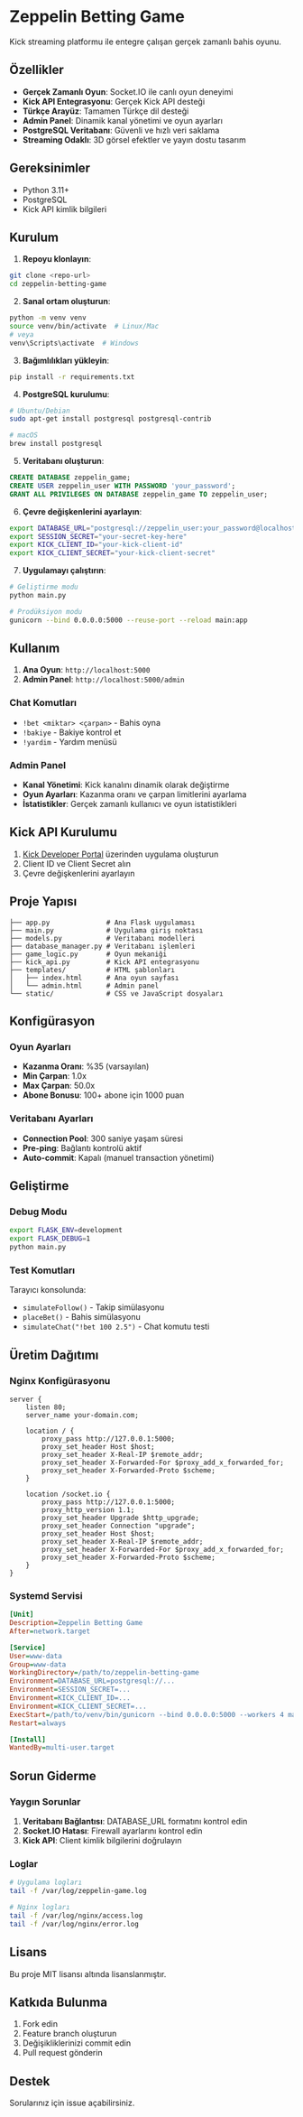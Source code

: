 # Zeppelin Betting Game

Kick streaming platformu ile entegre çalışan gerçek zamanlı bahis oyunu.

## Özellikler

- **Gerçek Zamanlı Oyun**: Socket.IO ile canlı oyun deneyimi
- **Kick API Entegrasyonu**: Gerçek Kick API desteği
- **Türkçe Arayüz**: Tamamen Türkçe dil desteği
- **Admin Panel**: Dinamik kanal yönetimi ve oyun ayarları
- **PostgreSQL Veritabanı**: Güvenli ve hızlı veri saklama
- **Streaming Odaklı**: 3D görsel efektler ve yayın dostu tasarım

## Gereksinimler

- Python 3.11+
- PostgreSQL
- Kick API kimlik bilgileri

## Kurulum

1. **Repoyu klonlayın**:
```bash
git clone <repo-url>
cd zeppelin-betting-game
```

2. **Sanal ortam oluşturun**:
```bash
python -m venv venv
source venv/bin/activate  # Linux/Mac
# veya
venv\Scripts\activate  # Windows
```

3. **Bağımlılıkları yükleyin**:
```bash
pip install -r requirements.txt
```

4. **PostgreSQL kurulumu**:
```bash
# Ubuntu/Debian
sudo apt-get install postgresql postgresql-contrib

# macOS
brew install postgresql
```

5. **Veritabanı oluşturun**:
```sql
CREATE DATABASE zeppelin_game;
CREATE USER zeppelin_user WITH PASSWORD 'your_password';
GRANT ALL PRIVILEGES ON DATABASE zeppelin_game TO zeppelin_user;
```

6. **Çevre değişkenlerini ayarlayın**:
```bash
export DATABASE_URL="postgresql://zeppelin_user:your_password@localhost/zeppelin_game"
export SESSION_SECRET="your-secret-key-here"
export KICK_CLIENT_ID="your-kick-client-id"
export KICK_CLIENT_SECRET="your-kick-client-secret"
```

7. **Uygulamayı çalıştırın**:
```bash
# Geliştirme modu
python main.py

# Prodüksiyon modu
gunicorn --bind 0.0.0.0:5000 --reuse-port --reload main:app
```

## Kullanım

1. **Ana Oyun**: `http://localhost:5000`
2. **Admin Panel**: `http://localhost:5000/admin`

### Chat Komutları

- `!bet <miktar> <çarpan>` - Bahis oyna
- `!bakiye` - Bakiye kontrol et
- `!yardim` - Yardım menüsü

### Admin Panel

- **Kanal Yönetimi**: Kick kanalını dinamik olarak değiştirme
- **Oyun Ayarları**: Kazanma oranı ve çarpan limitlerini ayarlama
- **İstatistikler**: Gerçek zamanlı kullanıcı ve oyun istatistikleri

## Kick API Kurulumu

1. [Kick Developer Portal](https://kick.com/developer) üzerinden uygulama oluşturun
2. Client ID ve Client Secret alın
3. Çevre değişkenlerini ayarlayın

## Proje Yapısı

```
├── app.py              # Ana Flask uygulaması
├── main.py             # Uygulama giriş noktası
├── models.py           # Veritabanı modelleri
├── database_manager.py # Veritabanı işlemleri
├── game_logic.py       # Oyun mekaniği
├── kick_api.py         # Kick API entegrasyonu
├── templates/          # HTML şablonları
│   ├── index.html      # Ana oyun sayfası
│   └── admin.html      # Admin panel
└── static/             # CSS ve JavaScript dosyaları
```

## Konfigürasyon

### Oyun Ayarları

- **Kazanma Oranı**: %35 (varsayılan)
- **Min Çarpan**: 1.0x
- **Max Çarpan**: 50.0x
- **Abone Bonusu**: 100+ abone için 1000 puan

### Veritabanı Ayarları

- **Connection Pool**: 300 saniye yaşam süresi
- **Pre-ping**: Bağlantı kontrolü aktif
- **Auto-commit**: Kapalı (manuel transaction yönetimi)

## Geliştirme

### Debug Modu

```bash
export FLASK_ENV=development
export FLASK_DEBUG=1
python main.py
```

### Test Komutları

Tarayıcı konsolunda:
- `simulateFollow()` - Takip simülasyonu
- `placeBet()` - Bahis simülasyonu
- `simulateChat("!bet 100 2.5")` - Chat komutu testi

## Üretim Dağıtımı

### Nginx Konfigürasyonu

```nginx
server {
    listen 80;
    server_name your-domain.com;
    
    location / {
        proxy_pass http://127.0.0.1:5000;
        proxy_set_header Host $host;
        proxy_set_header X-Real-IP $remote_addr;
        proxy_set_header X-Forwarded-For $proxy_add_x_forwarded_for;
        proxy_set_header X-Forwarded-Proto $scheme;
    }
    
    location /socket.io {
        proxy_pass http://127.0.0.1:5000;
        proxy_http_version 1.1;
        proxy_set_header Upgrade $http_upgrade;
        proxy_set_header Connection "upgrade";
        proxy_set_header Host $host;
        proxy_set_header X-Real-IP $remote_addr;
        proxy_set_header X-Forwarded-For $proxy_add_x_forwarded_for;
        proxy_set_header X-Forwarded-Proto $scheme;
    }
}
```

### Systemd Servisi

```ini
[Unit]
Description=Zeppelin Betting Game
After=network.target

[Service]
User=www-data
Group=www-data
WorkingDirectory=/path/to/zeppelin-betting-game
Environment=DATABASE_URL=postgresql://...
Environment=SESSION_SECRET=...
Environment=KICK_CLIENT_ID=...
Environment=KICK_CLIENT_SECRET=...
ExecStart=/path/to/venv/bin/gunicorn --bind 0.0.0.0:5000 --workers 4 main:app
Restart=always

[Install]
WantedBy=multi-user.target
```

## Sorun Giderme

### Yaygın Sorunlar

1. **Veritabanı Bağlantısı**: DATABASE_URL formatını kontrol edin
2. **Socket.IO Hatası**: Firewall ayarlarını kontrol edin
3. **Kick API**: Client kimlik bilgilerini doğrulayın

### Loglar

```bash
# Uygulama logları
tail -f /var/log/zeppelin-game.log

# Nginx logları
tail -f /var/log/nginx/access.log
tail -f /var/log/nginx/error.log
```

## Lisans

Bu proje MIT lisansı altında lisanslanmıştır.

## Katkıda Bulunma

1. Fork edin
2. Feature branch oluşturun
3. Değişikliklerinizi commit edin
4. Pull request gönderin

## Destek

Sorularınız için issue açabilirsiniz.